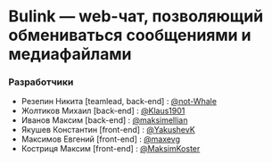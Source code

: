 # Bulink — web-чат, позволяющий обмениваться сообщениями и медиафайлами
### Разработчики
* Резепин Никита [teamlead, back-end] : [@not-Whale](https://github.com/not-Whale)
* Жолтиков Михаил [back-end] : [@Klaus1901](https://github.com/Klaus1901)
* Иванов Максим [back-end] : [@maksimellian](https://github.com/maksimellian)
* Якушев Константин [front-end] : [@YakushevK](https://github.com/YakushevK)
* Максимов Евгений [front-end] : [@maxevg](https://github.com/maxevg)
* Костриця Максим [front-end] : [@MaksimKoster](https://github.com/MaksimKoster)
